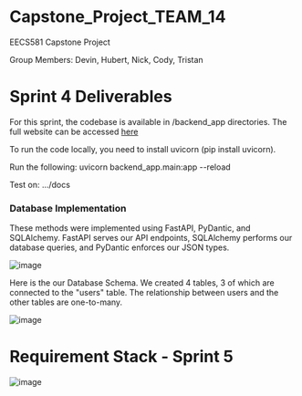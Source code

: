 # Capstone_Project_TEAM_14
EECS581 Capstone Project

Group Members: Devin, Hubert, Nick, Cody, Tristan
# Sprint 4 Deliverables 

For this sprint, the codebase is available in /backend_app directories.
The full website can be accessed [here](https://mlsandbox.streamlit.app/)

To run the code locally, you need to install uvicorn (pip install uvicorn).

Run the following: uvicorn backend_app.main:app --reload

Test on: .../docs


<h3>Database Implementation</h3>
These methods were implemented using FastAPI, PyDantic, and SQLAlchemy. FastAPI serves our API endpoints, SQLAlchemy performs our database queries, and PyDantic enforces our JSON types.

![image](https://github.com/DevinRS/Capstone_Project/assets/103350414/3567deb9-92f1-479a-afa8-c09580ab6a26)

Here is the our Database Schema. We created 4 tables, 3 of which are connected to the "users" table. The relationship between users and the other tables are one-to-many. 

![image](https://github.com/DevinRS/Capstone_Project/assets/103350414/f10b4022-e8cb-4ede-80a3-d1965d1fc97b)

# Requirement Stack - Sprint 5

![image](https://github.com/DevinRS/Capstone_Project/assets/103350414/067a62a3-582e-448d-976f-c0b554d067eb)




